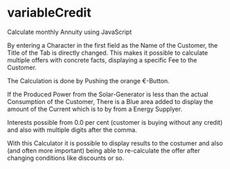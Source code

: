 # variableCredit
Calculate monthly Annuity using JavaScript

By entering a Character in the first field as the Name of the Customer, the Title of the Tab is directly changed.
This makes it possible to calculate multiple offers with concrete facts, displaying a specific Fee to the Customer.

The Calculation is done by Pushing the orange €-Button.

If the Produced Power from the Solar-Generator is less than the actual Consumption of the Customer, There is a Blue area added to display the amount of the Current which is to by from a Energy Supplyer.


Interests possible from 0.0 per cent (customer is buying without any credit) and also with multiple digits after the comma.

With this Calculator it is possible to display results to the costumer and also (and often more important) being able to re-calculate the offer after changing conditions like discounts or so.

